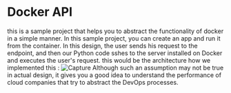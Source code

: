 # Docker API
this is a sample project that helps you to abstract the functionality of docker in a simple manner. In this sample project, you can create an app and run it from the container. In this design, the user sends his request to the endpoint, and then our Python code sshes to the server installed on Docker and executes the user's request.
this would be the architecture how we implemented this :
![Capture](https://user-images.githubusercontent.com/53411387/198748339-39d27473-671d-42b7-9b8f-e37dfe85bea1.PNG)
Although such an assumption may not be true in actual design, it gives you a good idea to understand the performance of cloud companies that try to abstract the DevOps processes.

